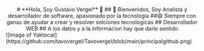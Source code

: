 <div align = "center">#                           **Hola, Soy Gustavo Vergel** 👋
## 💬 Bienvenidos, Soy Analista y desarrollador de software, apasionado por la tecnologia
##😄 Siempre con ganas de ayudar a crear y resolver solciones tecnologicas
## Desarrollador WEB 
## A los datos y a la informacion hay que darle sentido

</div>
![Image of Yaktocat](https://github.com/tavovergel/Tavovergel/blob/main/principalgithub.png)
<!--
**tavovergel/Tavovergel** is a ✨ _special_ ✨ repository because its `README.md` (this file) appears on your GitHub profile.

Here are some ideas to get you started:

- 🔭 I’m currently working on ...
- 🌱 I’m currently learning ...
- 👯 I’m looking to collaborate on ...
- 🤔 I’m looking for help with ...
- 💬 Ask me about ...
- 📫 How to reach me: ...
- 😄 Pronouns: ...
- ⚡ Fun fact: ...
-->
